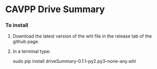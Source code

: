 # CAVPP Drive Summary

### To install
1. Download the latest version of the whl file in the release tab of the github page.
 
2. In a terminal type:

    sudo pip install driveSummary-0.1.1-py2.py3-none-any.whl
